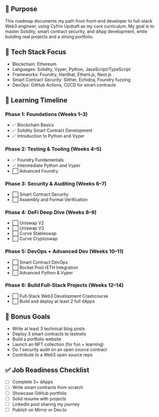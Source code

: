 ## 🧠 Purpose

This roadmap documents my path from front-end developer to full-stack Web3 engineer, using Cyfrin Updraft as my core curriculum. My goal is to master Solidity, smart contract security, and dApp development, while building real projects and a strong portfolio.

## 🧰 Tech Stack Focus

- Blockchain: Ethereum
- Languages: Solidity, Vyper, Python, JavaScript/TypeScript
- Frameworks: Foundry, Hardhat, Ethers.js, Next.js
- Smart Contract Security: Slither, Echidna, Foundry fuzzing
- DevOps: GitHub Actions, CI/CD for smart contracts

## 📆 Learning Timeline

### Phase 1: Foundations (Weeks 1–3)
- ✅ Blockchain Basics
- ✅ Solidity Smart Contract Development
- ✅ Introduction to Python and Vyper

### Phase 2: Testing & Tooling (Weeks 4–5)
- ✅ Foundry Fundamentals
- ✅ Intermediate Python and Vyper
- ⬜️ Advanced Foundry

### Phase 3: Security & Auditing (Weeks 6–7)
- ⬜️ Smart Contract Security
- ⬜️ Assembly and Formal Verification

### Phase 4: DeFi Deep Dive (Weeks 8–9)
- ⬜️ Uniswap V2
- ⬜️ Uniswap V3
- ⬜️ Curve Stableswap
- ⬜️ Curve Cryptoswap

### Phase 5: DevOps + Advanced Dev (Weeks 10–11)
- ⬜️ Smart Contract DevOps
- ⬜️ Rocket Pool rETH Integration
- ⬜️ Advanced Python & Vyper

### Phase 6: Build Full-Stack Projects (Weeks 12–14)
- ⬜️ Full-Stack Web3 Development Crashcourse
- ⬜️ Build and deploy at least 2 full dApps

## 🎯 Bonus Goals

- Write at least 3 technical blog posts
- Deploy 3 smart contracts to testnets
- Build a portfolio website
- Launch an NFT collection (for fun + learning)
- Do 1 security audit on an open source contract
- Contribute to a Web3 open source repo

## ✅ Job Readiness Checklist

- [ ] Complete 3+ dApps
- [ ] Write smart contracts from scratch
- [ ] Showcase GitHub portfolio
- [ ] Solid resume with projects
- [ ] LinkedIn post sharing my journey
- [ ] Publish on Mirror or Dev.to
